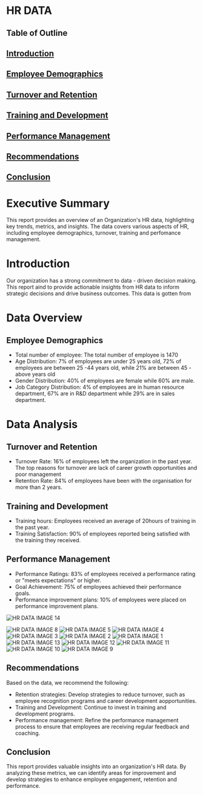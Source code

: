 # HR DATA
## Table of Outline
## [Introduction](introduction)
## [Employee Demographics](employee-demographics)
## [Turnover and Retention](turnover-and-retention)
## [Training and Development](training-and-development)
## [Performance Management](performance-management)
## [Recommendations](recommendations)
## [Conclusion](conclusion)

# Executive Summary 
This report provides an overview of an Organization's HR data, highlighting key trends, metrics, and insights.  The data covers various aspects of HR, including employee demographics, turnover, training and perfomance management.
# Introduction
Our organization has a strong commitment to data - driven decision making. This report aind to provide actionable insights from HR data to inform strategic decisions and drive business outcomes. This data is gotten from 
# Data Overview 
## Employee Demographics
- Total number of employee: The total number of employee is 1470
- Age Distribution: 7% of employees are under 25 years old, 72% of employees are between 25 -44 years old, while 21% are between 45 - above years old
- Gender Distribution: 40% of employees are female while 60% are male.
- Job Category Distribution: 4% of employees are in human resource department, 67% are in R&D department while 29% are in sales department.
# Data Analysis 
## Turnover and Retention
- Turnover Rate: 16% of employees left the organization in the past year. The top reasons for turnover are lack of career growth opportunities and poor management 
- Retention Rate: 84% of employees have been with the organisation for more than 2 years.

## Training and Development
- Training hours: Employees received an average of 20hours of training in the past year.
- Training Satisfaction: 90% of employees reported being satisfied with the training they received.

## Performance Management
- Performance Ratings: 83%  of employees received a performance rating or "meets expectations" or higher.
- Goal Achievement: 75% of employees achieved their performance goals.
- Performance improvement plans: 10% of employees were placed on performance improvement plans.

![HR DATA IMAGE 14](https://github.com/user-attachments/assets/654819ca-fce1-466a-b8f2-378ac6e4b39d)

![HR DATA IMAGE 8](https://github.com/user-attachments/assets/8d711e67-b012-4ba9-bf43-f10ee1dce302)
![HR DATA IMAGE 5](https://github.com/user-attachments/assets/ed77237f-b975-4652-8678-1c6a652f8a50)
![HR DATA IMAGE 4](https://github.com/user-attachments/assets/83588fd2-e689-4698-b575-f308901e4a0f)
![HR DATA IMAGE 3](https://github.com/user-attachments/assets/06efd21b-1831-4536-9fb7-df03e4413938)
![HR DATA IMAGE 2](https://github.com/user-attachments/assets/2cd29a56-93b9-46fa-888c-401d19c9fd74)
![HR DATA IMAGE 1](https://github.com/user-attachments/assets/019a4d73-4153-41b1-a8dc-40d2d3a9fcd0)
![HR DATA IMAGE 13](https://github.com/user-attachments/assets/cc842059-0dc2-4282-9820-eb7bfc3aca80)
![HR DATA IMAGE 12](https://github.com/user-attachments/assets/e2c9cd7b-bbc6-4cd6-999e-10e666852b4d)
![HR DATA IMAGE 11](https://github.com/user-attachments/assets/cd42e380-5447-40c5-84aa-e5441a437415)
![HR DATA IMAGE 10](https://github.com/user-attachments/assets/0670c47b-b6a8-4538-aef8-b94937075a75)
![HR DATA IMAGE 9](https://github.com/user-attachments/assets/c5e5e3da-f966-4e3a-a1a5-65a02c201e03)


## Recommendations
Based on the data, we recommend the following:

- Retention strategies: Develop strategies to reduce turnover, such as employee recognition programs and career development aopportunities.
- Training and Development: Continue to invest in training and development programs.
- Performance management: Refine the performance management process to ensure that employees are receiving regular feedback and coaching.

## Conclusion
This report provides valuable insights into an organization's HR data. By analyzing these metrics, we can identify areas for improvement and develop strategies to enhance employee engagement, retention and performance.

